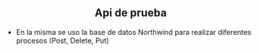 <h2 align="center">Api de prueba</h2>

- En la misma se uso la base de datos Northwind para realizar diferentes procesos (Post, Delete, Put)
